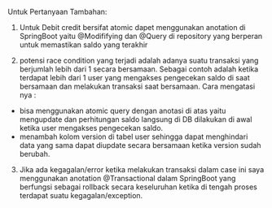 Untuk Pertanyaan Tambahan:

1. Untuk Debit credit bersifat atomic dapet menggunakan anotation di SpringBoot yaitu @Modififying dan @Query di repository yang berperan untuk memastikan saldo yang terakhir

2. potensi race condition yang terjadi adalah adanya suatu transaksi yang berjumlah lebih dari 1 secara bersamaan. Sebagai contoh adalah ketika terdapat lebih dari 1 user yang mengakses pengecekan saldo di saat bersamaan dan melakukan transaksi saat bersamaan. Cara mengatasi nya :
- bisa menggunakan atomic query dengan anotasi di atas yaitu mengupdate dan perhitungan saldo langsung di DB dilakukan di awal ketika user mengakses pengecekan saldo.
- menambah kolom version di tabel user sehingga dapat menghindari data yang sama dapat diupdate secara bersamaan ketika version sudah berubah.

3. Jika ada kegagalan/error ketika melakukan transaksi dalam case ini saya menggunakan anotation @Transactional dalam SpringBoot yang berfungsi sebagai rollback secara keseluruhan ketika di tengah proses terdapat suatu kegagalan/exception.
